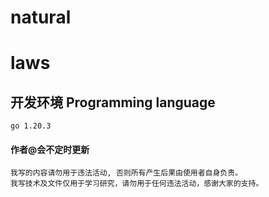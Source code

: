 # natural

# laws

## 开发环境 Programming language
```
go 1.20.3
```
#### 作者@会不定时更新

```
我写的内容请勿用于违法活动, 否则所有产生后果由使用者自身负责。
我写技术及文件仅用于学习研究，请勿用于任何违法活动，感谢大家的支持。
```